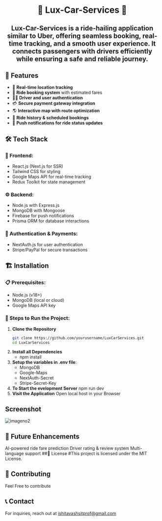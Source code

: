 # <h1 align="center"> 🚙 Lux-Car-Services 🚗   </h1>

<h2 align="center">Lux-Car-Services is a ride-hailing application similar to Uber, offering seamless booking, real-time tracking, and a smooth user experience. It connects passengers with drivers efficiently while ensuring a safe and reliable journey.
</h2>


## 🚀 Features  

- 📍 **Real-time location tracking**  
- 🚖 **Ride booking system** with estimated fares  
- 👨‍✈️ **Driver and user authentication**  
- 💳 **Secure payment gateway integration**  
- 🌎 **Interactive map with route optimization**  
- 📅 **Ride history & scheduled bookings**  
- 🔔 **Push notifications for ride status updates**  

## 🛠️ Tech Stack  

### 🎨 Frontend:  
- React.js (Next.js for SSR)  
- Tailwind CSS for styling  
- Google Maps API for real-time tracking  
- Redux Toolkit for state management  

### ⚙️ Backend:  
- Node.js with Express.js  
- MongoDB with Mongoose  
- Firebase for push notifications  
- Prisma ORM for database interactions  

### 🔐 Authentication & Payments:  
- NextAuth.js for user authentication  
- Stripe/PayPal for secure transactions  

## 🏗️ Installation  

### 📋 Prerequisites:  
- Node.js (v18+)  
- MongoDB (local or cloud)  
- Google Maps API key  

### 📝 Steps to Run the Project:  

1. **Clone the Repository**  
   ```sh
   git clone https://github.com/yourusername/LuxCarServices.git
   cd LuxCarServices
2. **Install all Dependencies**
   - npm install
3. **Setup the variables in .env file**:
    - MongoDB
    - Google-Maps
    - NextAuth-Secret
    - Stripe-Secret-Key
5. **To Start the evelopment Server**
   npm run dev
6. **Visit the Application**
   Open local host in your Browser

## Screenshot

![imageno2](https://github.com/user-attachments/assets/e9951833-7c7a-4e0e-ba5b-2eb81df22c89)

## 📌 Future Enhancements

AI-powered ride fare prediction
Driver rating & review system
Multi-language support
##📄 License
#This project is licensed under the MIT License.

## 🤝 **Contributing**
 Feel Free to contribute

## 📞 **Contact**
For inquiries, reach out at ishitavashsitprof@gmail.com 

       
    
